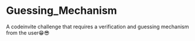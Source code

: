 # Guessing_Mechanism
A codeinvite challenge that requires a verification and guessing mechanism from the user😁😎
